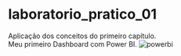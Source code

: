# laboratorio_pratico_01
Aplicação dos conceitos do primeiro capítulo.  
Meu primeiro Dashboard com Power BI.
![powerbi](https://github.com/user-attachments/assets/a566595f-af45-4244-8a96-41a513d52864)

